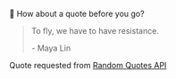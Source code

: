 📣 How about a quote before you go?

> To fly, we have to have resistance.
>
> <p>- Maya Lin</p>

Quote requested from [Random Quotes API](https://github.com/lukePeavey/quotable)
